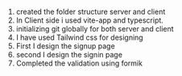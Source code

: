 


1. created the folder structure server and client
2. In Client side i used vite-app and typescript. 
3. initializing git globally for both server and client
4. I have used Tailwind css for designing
5. First I design the signup page 
6. second I design the signin page 
7. Completed the validation using formik



